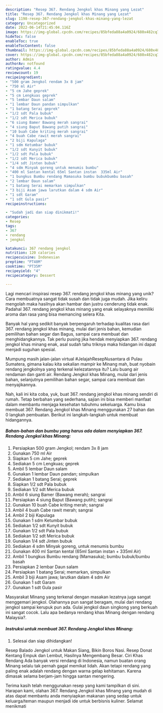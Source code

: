 ```yaml
---
description: "Resep 367. Rendang Jengkol khas Minang yang Lezat"
title: "Resep 367. Rendang Jengkol khas Minang yang Lezat"
slug: 1198-resep-367-rendang-jengkol-khas-minang-yang-lezat
category: Uncategorized
date: 2022-06-14T21:45:04.116Z
image: https://img-global.cpcdn.com/recipes/85bfeda88a4a0924/680x482cq70/367-rendang-jengkol-khas-minang-foto-resep-utama.jpg
hideToc: false
enableToc: true
enableTocContent: false
thumbnail: https://img-global.cpcdn.com/recipes/85bfeda88a4a0924/680x482cq70/367-rendang-jengkol-khas-minang-foto-resep-utama.jpg
cover: https://img-global.cpcdn.com/recipes/85bfeda88a4a0924/680x482cq70/367-rendang-jengkol-khas-minang-foto-resep-utama.jpg
author: Admin
authorAv: notfound
ratingvalue: 4.4
reviewcount: 19
recipeingredient:
- "500 gram Jengkol rendam 3x 8 jam"
- "750 ml Air"
- "5 cm Jahe geprek"
- "5 cm Lengkuas geprek"
- "5 lembar Daun salam"
- "1 lembar Daun pandan simpulkan"
- "1 batang Serai geprek"
- "1/2 sdt Pala bubuk"
- "1/2 sdt Merica bubuk"
- "6 siung Bamer Bawang merah sangrai"
- "4 siung Baput Bawang putih sangrai"
- "10 buah Cabe kriting merah sangrai"
- "4 buah Cabe rawit merah sangrai"
- "2 biji Kapulaga"
- "1 sdm Ketumbar bubuk"
- "1/2 sdt Kunyit bubuk"
- "1/2 sdt Pala bubuk"
- "1/2 sdt Merica bubuk"
- "1/4 sdt Jinten bubuk"
- "4 sdm Minyak goreng untuk menumis bumbu"
- "400 ml Santan kental 65ml Santan instan  335ml Air"
- "1 bungkus Bumbu rendang Mamasuka bumbu bubukbumbu basah"
- "2 lembar Daun salam"
- "1 batang Serai memarkan simpulkan"
- "3 biji Asam jawa larutkan dalam 4 sdm Air"
- "1 sdt Garam"
- "1 sdt Gula pasir"
recipeinstructions:

- "Sudah jadi dan siap dinikmati!"
categories:
- Resep
tags:
- 367
- rendang
- jengkol

katakunci: 367 rendang jengkol 
nutrition: 120 calories
recipecuisine: Indonesian
preptime: "PT40M"
cooktime: "PT35M"
recipeyield: "4"
recipecategory: Dessert

---
```





Lagi mencari inspirasi resep 367. rendang jengkol khas minang yang unik? Cara membuatnya sangat tidak susah dan tidak juga mudah. Jika keliru mengolah maka hasilnya akan hambar dan justru cenderung tidak enak. Padahal 367. rendang jengkol khas minang yang enak selayaknya memiliki aroma dan rasa yang bisa memancing selera Kita.





Banyak hal yang sedikit banyak berpengaruh terhadap kualitas rasa dari 367. rendang jengkol khas minang, mulai dari jenis bahan, kemudian pemilihan bahan segar dan Bagus, sampai cara membuat dan menghidangkannya. Tak perlu pusing jika hendak menyiapkan 367. rendang jengkol khas minang enak,      asal sudah tahu triknya maka hidangan ini dapat menjadi suguhan spesial.














Mumpung masih jalan-jalan virtual #JelajahResepNusantara di Pulau Sumatera, gimana kalau kita sekalian mampir ke Minang mah, buat nyobain rendang jengkolnya yang terkenal kelezatannya itu? Lalu buang air rendaman dan ganti air. Rendang Jengkol khas Minang, mulai dari jenis bahan, selanjutnya pemilihan bahan segar, sampai cara membuat dan menyajikannya.






Nah, kali ini kita coba, yuk, buat 367. rendang jengkol khas minang sendiri di rumah. Tetap berbahan yang sederhana, sajian ini bisa memberi manfaat dalam membantu menjaga kesehatan tubuhmu sekeluarga. Kamu bisa membuat 367. Rendang Jengkol khas Minang menggunakan 27 bahan dan 0 langkah pembuatan. Berikut ini langkah-langkah untuk membuat hidangannya.

<!--inarticleads1-->

##### Bahan-bahan dan bumbu yang harus ada dalam menyiapkan 367. Rendang Jengkol khas Minang:

1. Persiapkan 500 gram Jengkol; rendam 3x 8 jam
1. Gunakan 750 ml Air
1. Siapkan 5 cm Jahe; geprek
1. Sediakan 5 cm Lengkuas; geprek
1. Ambil 5 lembar Daun salam
1. Gunakan 1 lembar Daun pandan; simpulkan
1. Sediakan 1 batang Serai; geprek
1. Siapkan 1/2 sdt Pala bubuk
1. Sediakan 1/2 sdt Merica bubuk
1. Ambil 6 siung Bamer (Bawang merah); sangrai
1. Persiapkan 4 siung Baput (Bawang putih); sangrai
1. Gunakan 10 buah Cabe kriting merah; sangrai
1. Ambil 4 buah Cabe rawit merah; sangrai
1. Ambil 2 biji Kapulaga
1. Gunakan 1 sdm Ketumbar bubuk
1. Sediakan 1/2 sdt Kunyit bubuk
1. Gunakan 1/2 sdt Pala bubuk
1. Sediakan 1/2 sdt Merica bubuk
1. Gunakan 1/4 sdt Jinten bubuk
1. Sediakan 4 sdm Minyak goreng, untuk menumis bumbu
1. Gunakan 400 ml Santan kental (65ml Santan instan + 335ml Air)
1. Ambil 1 bungkus Bumbu rendang (Mamasuka); bumbu bubuk/bumbu basah
1. Persiapkan 2 lembar Daun salam
1. Persiapkan 1 batang Serai; memarkan, simpulkan
1. Ambil 3 biji Asam jawa; larutkan dalam 4 sdm Air
1. Gunakan 1 sdt Garam
1. Gunakan 1 sdt Gula pasir


Masyarakat Minang yang terkenal dengan masakan lezatnya juga sangat menggemari jengkol. Olahannya pun sangat beragam, mulai dari rendang jengkol sampai kerupuk pun ada. Gulai jengkol daun singkong yang berkuah ini sangat cocok. Lalu apa bedanya rendang khas Minang dengan rendang Malaysia?. 

<!--inarticleads2-->

##### Instruksi untuk membuat 367. Rendang Jengkol khas Minang:


1. Selesai dan siap dihidangkan!

Resep Balado Jengkol untuk Makan Siang, Bikin Boros Nasi. Resep Donat Kentang Empuk dan Lembut, Hasilnya Mengembang Besar. Ciri Khas Rendang Ada banyak versi rendang di Indonesia, namun buatan orang Minang selalu tak pernah gagal memikat lidah. Akan tetapi rendang yang paling enak adalah rendang dengan warna gelap kehitaman. Karena dimasak selama berjam-jam hingga santan mengering. 

Terima kasih telah menggunakan resep yang kami tampilkan di sini. Harapan kami, olahan 367. Rendang Jengkol khas Minang yang mudah di atas dapat membantu anda menyiapkan makanan yang sedap untuk keluarga/teman maupun menjadi ide untuk berbisnis kuliner. Selamat menikmati
